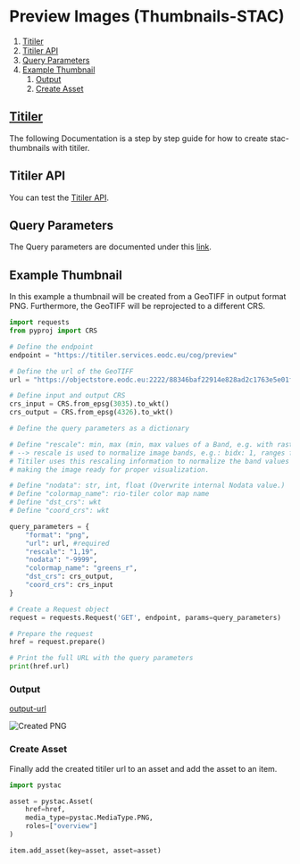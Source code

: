 # Preview Images (Thumbnails-STAC)
1. [Titiler](#titiler)
1. [Titiler API](#titiler-api)
2. [Query Parameters](#query-parameters)
3. [Example Thumbnail](#example-thumbnail)
    1. [Output](#output)
    2. [Create Asset](#create-asset)


## [Titiler](https://titiler.services.eodc.eu/)

The following Documentation is a step by step guide for how to create stac-thumbnails with titiler. 

## Titiler API

You can test the [Titiler API](https://titiler.services.eodc.eu/api.html#/Cloud%20Optimized%20GeoTIFF/preview_cog_preview_get).

## Query Parameters

The Query parameters are documented under this [link](https://developmentseed.org/titiler/endpoints/cog/#preview).

## Example Thumbnail

In this example a thumbnail will be created from a GeoTIFF in output format PNG.
Furthermore, the GeoTIFF will be reprojected to a different CRS.

```python
import requests
from pyproj import CRS

# Define the endpoint
endpoint = "https://titiler.services.eodc.eu/cog/preview"

# Define the url of the GeoTIFF
url = "https://objectstore.eodc.eu:2222/88346baf22914e828ad2c1763e5e01ff:greenness-austria/2022/greenness_max_id66904_2022.tiff"

# Define input and output CRS
crs_input = CRS.from_epsg(3035).to_wkt()
crs_output = CRS.from_epsg(4326).to_wkt()

# Define the query parameters as a dictionary

# Define "rescale": min, max (min, max values of a Band, e.g. with rasterio --> .min(), .max()) 
# --> rescale is used to normalize image bands, e.g.: bidx: 1, ranges from 0-19, which is not color encoded. 
# Titiler uses this rescaling information to normalize the band values from their original range (0-19) to the 0-255 range, 
# making the image ready for proper visualization.

# Define "nodata": str, int, float (Overwrite internal Nodata value.)
# Define "colormap_name": rio-tiler color map name
# Define "dst_crs": wkt
# Define "coord_crs": wkt

query_parameters = {
    "format": "png", 
    "url": url, #required
    "rescale": "1,19",
    "nodata": "-9999",
    "colormap_name": "greens_r",
    "dst_crs": crs_output,
    "coord_crs": crs_input
}

# Create a Request object
request = requests.Request('GET', endpoint, params=query_parameters)

# Prepare the request
href = request.prepare()

# Print the full URL with the query parameters
print(href.url)
```

### Output
[output-url](https://titiler.services.eodc.eu/cog/preview?format=png&url=https%3A%2F%2Fobjectstore.eodc.eu%3A2222%2F88346baf22914e828ad2c1763e5e01ff%3Agreenness-austria%2F2022%2Fgreenness_max_id66904_2022.tiff&rescale=1%2C19&colormap_name=greens_r&dst_crs=PROJCRS%5B%22ETRS89-extended+%2F+LAEA+Europe%22%2CBASEGEOGCRS%5B%22ETRS89%22%2CENSEMBLE%5B%22European+Terrestrial+Reference+System+1989+ensemble%22%2CMEMBER%5B%22European+Terrestrial+Reference+Frame+1989%22%5D%2CMEMBER%5B%22European+Terrestrial+Reference+Frame+1990%22%5D%2CMEMBER%5B%22European+Terrestrial+Reference+Frame+1991%22%5D%2CMEMBER%5B%22European+Terrestrial+Reference+Frame+1992%22%5D%2CMEMBER%5B%22European+Terrestrial+Reference+Frame+1993%22%5D%2CMEMBER%5B%22European+Terrestrial+Reference+Frame+1994%22%5D%2CMEMBER%5B%22European+Terrestrial+Reference+Frame+1996%22%5D%2CMEMBER%5B%22European+Terrestrial+Reference+Frame+1997%22%5D%2CMEMBER%5B%22European+Terrestrial+Reference+Frame+2000%22%5D%2CMEMBER%5B%22European+Terrestrial+Reference+Frame+2005%22%5D%2CMEMBER%5B%22European+Terrestrial+Reference+Frame+2014%22%5D%2CELLIPSOID%5B%22GRS+1980%22%2C6378137%2C298.257222101%2CLENGTHUNIT%5B%22metre%22%2C1%5D%5D%2CENSEMBLEACCURACY%5B0.1%5D%5D%2CPRIMEM%5B%22Greenwich%22%2C0%2CANGLEUNIT%5B%22degree%22%2C0.0174532925199433%5D%5D%2CID%5B%22EPSG%22%2C4258%5D%5D%2CCONVERSION%5B%22Europe+Equal+Area+2001%22%2CMETHOD%5B%22Lambert+Azimuthal+Equal+Area%22%2CID%5B%22EPSG%22%2C9820%5D%5D%2CPARAMETER%5B%22Latitude+of+natural+origin%22%2C52%2CANGLEUNIT%5B%22degree%22%2C0.0174532925199433%5D%2CID%5B%22EPSG%22%2C8801%5D%5D%2CPARAMETER%5B%22Longitude+of+natural+origin%22%2C10%2CANGLEUNIT%5B%22degree%22%2C0.0174532925199433%5D%2CID%5B%22EPSG%22%2C8802%5D%5D%2CPARAMETER%5B%22False+easting%22%2C4321000%2CLENGTHUNIT%5B%22metre%22%2C1%5D%2CID%5B%22EPSG%22%2C8806%5D%5D%2CPARAMETER%5B%22False+northing%22%2C3210000%2CLENGTHUNIT%5B%22metre%22%2C1%5D%2CID%5B%22EPSG%22%2C8807%5D%5D%5D%2CCS%5BCartesian%2C2%5D%2CAXIS%5B%22northing+%28Y%29%22%2Cnorth%2CORDER%5B1%5D%2CLENGTHUNIT%5B%22metre%22%2C1%5D%5D%2CAXIS%5B%22easting+%28X%29%22%2Ceast%2CORDER%5B2%5D%2CLENGTHUNIT%5B%22metre%22%2C1%5D%5D%2CUSAGE%5BSCOPE%5B%22Statistical+analysis.%22%5D%2CAREA%5B%22Europe+-+European+Union+%28EU%29+countries+and+candidates.+Europe+-+onshore+and+offshore%3A+Albania%3B+Andorra%3B+Austria%3B+Belgium%3B+Bosnia+and+Herzegovina%3B+Bulgaria%3B+Croatia%3B+Cyprus%3B+Czechia%3B+Denmark%3B+Estonia%3B+Faroe+Islands%3B+Finland%3B+France%3B+Germany%3B+Gibraltar%3B+Greece%3B+Hungary%3B+Iceland%3B+Ireland%3B+Italy%3B+Kosovo%3B+Latvia%3B+Liechtenstein%3B+Lithuania%3B+Luxembourg%3B+Malta%3B+Monaco%3B+Montenegro%3B+Netherlands%3B+North+Macedonia%3B+Norway+including+Svalbard+and+Jan+Mayen%3B+Poland%3B+Portugal+including+Madeira+and+Azores%3B+Romania%3B+San+Marino%3B+Serbia%3B+Slovakia%3B+Slovenia%3B+Spain+including+Canary+Islands%3B+Sweden%3B+Switzerland%3B+T%C3%BCrkiye+%28Turkey%29%3B+United+Kingdom+%28UK%29+including+Channel+Islands+and+Isle+of+Man%3B+Vatican+City+State.%22%5D%2CBBOX%5B24.6%2C-35.58%2C84.73%2C44.83%5D%5D%2CID%5B%22EPSG%22%2C3035%5D%5D&coord_crs=GEOGCRS%5B%22WGS+84%22%2CENSEMBLE%5B%22World+Geodetic+System+1984+ensemble%22%2CMEMBER%5B%22World+Geodetic+System+1984+%28Transit%29%22%5D%2CMEMBER%5B%22World+Geodetic+System+1984+%28G730%29%22%5D%2CMEMBER%5B%22World+Geodetic+System+1984+%28G873%29%22%5D%2CMEMBER%5B%22World+Geodetic+System+1984+%28G1150%29%22%5D%2CMEMBER%5B%22World+Geodetic+System+1984+%28G1674%29%22%5D%2CMEMBER%5B%22World+Geodetic+System+1984+%28G1762%29%22%5D%2CMEMBER%5B%22World+Geodetic+System+1984+%28G2139%29%22%5D%2CELLIPSOID%5B%22WGS+84%22%2C6378137%2C298.257223563%2CLENGTHUNIT%5B%22metre%22%2C1%5D%5D%2CENSEMBLEACCURACY%5B2.0%5D%5D%2CPRIMEM%5B%22Greenwich%22%2C0%2CANGLEUNIT%5B%22degree%22%2C0.0174532925199433%5D%5D%2CCS%5Bellipsoidal%2C2%5D%2CAXIS%5B%22geodetic+latitude+%28Lat%29%22%2Cnorth%2CORDER%5B1%5D%2CANGLEUNIT%5B%22degree%22%2C0.0174532925199433%5D%5D%2CAXIS%5B%22geodetic+longitude+%28Lon%29%22%2Ceast%2CORDER%5B2%5D%2CANGLEUNIT%5B%22degree%22%2C0.0174532925199433%5D%5D%2CUSAGE%5BSCOPE%5B%22Horizontal+component+of+3D+system.%22%5D%2CAREA%5B%22World.%22%5D%2CBBOX%5B-90%2C-180%2C90%2C180%5D%5D%2CID%5B%22EPSG%22%2C4326%5D%5D)


![Created PNG](https://titiler.services.eodc.eu/cog/preview?format=png&url=https%3A%2F%2Fobjectstore.eodc.eu%3A2222%2F88346baf22914e828ad2c1763e5e01ff%3Agreenness-austria%2F2022%2Fgreenness_max_id66904_2022.tiff&rescale=1%2C19&colormap_name=greens_r&dst_crs=PROJCRS%5B%22ETRS89-extended+%2F+LAEA+Europe%22%2CBASEGEOGCRS%5B%22ETRS89%22%2CENSEMBLE%5B%22European+Terrestrial+Reference+System+1989+ensemble%22%2CMEMBER%5B%22European+Terrestrial+Reference+Frame+1989%22%5D%2CMEMBER%5B%22European+Terrestrial+Reference+Frame+1990%22%5D%2CMEMBER%5B%22European+Terrestrial+Reference+Frame+1991%22%5D%2CMEMBER%5B%22European+Terrestrial+Reference+Frame+1992%22%5D%2CMEMBER%5B%22European+Terrestrial+Reference+Frame+1993%22%5D%2CMEMBER%5B%22European+Terrestrial+Reference+Frame+1994%22%5D%2CMEMBER%5B%22European+Terrestrial+Reference+Frame+1996%22%5D%2CMEMBER%5B%22European+Terrestrial+Reference+Frame+1997%22%5D%2CMEMBER%5B%22European+Terrestrial+Reference+Frame+2000%22%5D%2CMEMBER%5B%22European+Terrestrial+Reference+Frame+2005%22%5D%2CMEMBER%5B%22European+Terrestrial+Reference+Frame+2014%22%5D%2CELLIPSOID%5B%22GRS+1980%22%2C6378137%2C298.257222101%2CLENGTHUNIT%5B%22metre%22%2C1%5D%5D%2CENSEMBLEACCURACY%5B0.1%5D%5D%2CPRIMEM%5B%22Greenwich%22%2C0%2CANGLEUNIT%5B%22degree%22%2C0.0174532925199433%5D%5D%2CID%5B%22EPSG%22%2C4258%5D%5D%2CCONVERSION%5B%22Europe+Equal+Area+2001%22%2CMETHOD%5B%22Lambert+Azimuthal+Equal+Area%22%2CID%5B%22EPSG%22%2C9820%5D%5D%2CPARAMETER%5B%22Latitude+of+natural+origin%22%2C52%2CANGLEUNIT%5B%22degree%22%2C0.0174532925199433%5D%2CID%5B%22EPSG%22%2C8801%5D%5D%2CPARAMETER%5B%22Longitude+of+natural+origin%22%2C10%2CANGLEUNIT%5B%22degree%22%2C0.0174532925199433%5D%2CID%5B%22EPSG%22%2C8802%5D%5D%2CPARAMETER%5B%22False+easting%22%2C4321000%2CLENGTHUNIT%5B%22metre%22%2C1%5D%2CID%5B%22EPSG%22%2C8806%5D%5D%2CPARAMETER%5B%22False+northing%22%2C3210000%2CLENGTHUNIT%5B%22metre%22%2C1%5D%2CID%5B%22EPSG%22%2C8807%5D%5D%5D%2CCS%5BCartesian%2C2%5D%2CAXIS%5B%22northing+%28Y%29%22%2Cnorth%2CORDER%5B1%5D%2CLENGTHUNIT%5B%22metre%22%2C1%5D%5D%2CAXIS%5B%22easting+%28X%29%22%2Ceast%2CORDER%5B2%5D%2CLENGTHUNIT%5B%22metre%22%2C1%5D%5D%2CUSAGE%5BSCOPE%5B%22Statistical+analysis.%22%5D%2CAREA%5B%22Europe+-+European+Union+%28EU%29+countries+and+candidates.+Europe+-+onshore+and+offshore%3A+Albania%3B+Andorra%3B+Austria%3B+Belgium%3B+Bosnia+and+Herzegovina%3B+Bulgaria%3B+Croatia%3B+Cyprus%3B+Czechia%3B+Denmark%3B+Estonia%3B+Faroe+Islands%3B+Finland%3B+France%3B+Germany%3B+Gibraltar%3B+Greece%3B+Hungary%3B+Iceland%3B+Ireland%3B+Italy%3B+Kosovo%3B+Latvia%3B+Liechtenstein%3B+Lithuania%3B+Luxembourg%3B+Malta%3B+Monaco%3B+Montenegro%3B+Netherlands%3B+North+Macedonia%3B+Norway+including+Svalbard+and+Jan+Mayen%3B+Poland%3B+Portugal+including+Madeira+and+Azores%3B+Romania%3B+San+Marino%3B+Serbia%3B+Slovakia%3B+Slovenia%3B+Spain+including+Canary+Islands%3B+Sweden%3B+Switzerland%3B+T%C3%BCrkiye+%28Turkey%29%3B+United+Kingdom+%28UK%29+including+Channel+Islands+and+Isle+of+Man%3B+Vatican+City+State.%22%5D%2CBBOX%5B24.6%2C-35.58%2C84.73%2C44.83%5D%5D%2CID%5B%22EPSG%22%2C3035%5D%5D&coord_crs=GEOGCRS%5B%22WGS+84%22%2CENSEMBLE%5B%22World+Geodetic+System+1984+ensemble%22%2CMEMBER%5B%22World+Geodetic+System+1984+%28Transit%29%22%5D%2CMEMBER%5B%22World+Geodetic+System+1984+%28G730%29%22%5D%2CMEMBER%5B%22World+Geodetic+System+1984+%28G873%29%22%5D%2CMEMBER%5B%22World+Geodetic+System+1984+%28G1150%29%22%5D%2CMEMBER%5B%22World+Geodetic+System+1984+%28G1674%29%22%5D%2CMEMBER%5B%22World+Geodetic+System+1984+%28G1762%29%22%5D%2CMEMBER%5B%22World+Geodetic+System+1984+%28G2139%29%22%5D%2CELLIPSOID%5B%22WGS+84%22%2C6378137%2C298.257223563%2CLENGTHUNIT%5B%22metre%22%2C1%5D%5D%2CENSEMBLEACCURACY%5B2.0%5D%5D%2CPRIMEM%5B%22Greenwich%22%2C0%2CANGLEUNIT%5B%22degree%22%2C0.0174532925199433%5D%5D%2CCS%5Bellipsoidal%2C2%5D%2CAXIS%5B%22geodetic+latitude+%28Lat%29%22%2Cnorth%2CORDER%5B1%5D%2CANGLEUNIT%5B%22degree%22%2C0.0174532925199433%5D%5D%2CAXIS%5B%22geodetic+longitude+%28Lon%29%22%2Ceast%2CORDER%5B2%5D%2CANGLEUNIT%5B%22degree%22%2C0.0174532925199433%5D%5D%2CUSAGE%5BSCOPE%5B%22Horizontal+component+of+3D+system.%22%5D%2CAREA%5B%22World.%22%5D%2CBBOX%5B-90%2C-180%2C90%2C180%5D%5D%2CID%5B%22EPSG%22%2C4326%5D%5D)


### Create Asset
Finally add the created titiler url to an asset and add the asset to an item.

```python
import pystac

asset = pystac.Asset(
    href=href,
    media_type=pystac.MediaType.PNG,
    roles=["overview"]
)

item.add_asset(key=asset, asset=asset)
```